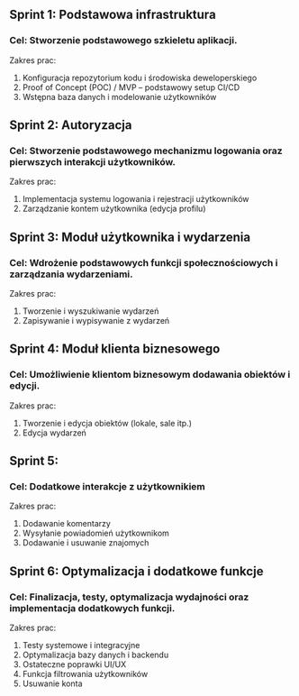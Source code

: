 ## Sprint 1: Podstawowa infrastruktura
### Cel: Stworzenie podstawowego szkieletu aplikacji.  

Zakres prac:  
1. Konfiguracja repozytorium kodu i środowiska deweloperskiego  
2. Proof of Concept (POC) / MVP – podstawowy setup CI/CD  
3. Wstępna baza danych i modelowanie użytkowników

## Sprint 2: Autoryzacja  
### Cel: Stworzenie podstawowego mechanizmu logowania oraz pierwszych interakcji użytkowników.  

Zakres prac:  
1. Implementacja systemu logowania i rejestracji użytkowników  
2. Zarządzanie kontem użytkownika (edycja profilu)  

## Sprint 3: Moduł użytkownika i wydarzenia  
### Cel: Wdrożenie podstawowych funkcji społecznościowych i zarządzania wydarzeniami.  

Zakres prac:  
1. Tworzenie i wyszukiwanie wydarzeń  
2. Zapisywanie i wypisywanie z wydarzeń  

## Sprint 4: Moduł klienta biznesowego  
### Cel: Umożliwienie klientom biznesowym dodawania obiektów i edycji.  

Zakres prac:  
1. Tworzenie i edycja obiektów (lokale, sale itp.)  
2. Edycja wydarzeń   

## Sprint 5: 
### Cel: Dodatkowe interakcje z użytkownikiem

Zakres prac:  
1. Dodawanie komentarzy
2. Wysyłanie powiadomień użytkownikom
3. Dodawanie i usuwanie znajomych  

## Sprint 6: Optymalizacja i dodatkowe funkcje  
### Cel: Finalizacja, testy, optymalizacja wydajności oraz implementacja dodatkowych funkcji.  

Zakres prac:  
1. Testy systemowe i integracyjne  
2. Optymalizacja bazy danych i backendu  
3. Ostateczne poprawki UI/UX
4. Funkcja filtrowania użytkowników
5. Usuwanie konta
